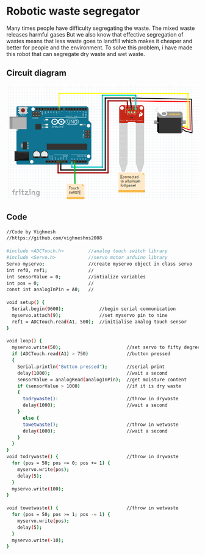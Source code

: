# Robotic waste segregator
Many times people have difficulty segregating the waste. The mixed waste releases harmful gases But we also know that effective segregation of wastes means that less waste goes to landfill which makes it cheaper and better for people and the environment.  To solve this problem, i have made this robot that can segregate dry waste and wet waste. 

## Circuit diagram
 ![alt text](https://raw.githubusercontent.com/VighneshNS2008/robotic-waste-segregator/main/circuitdiagram.png)

## Code
```sh
//Code by Vighnesh
//https://github.com/vighneshns2008

#include <ADCTouch.h>         //analog touch switch library
#include <Servo.h>            //servo motor arduino library
Servo myservo;                //create myservo object in class servo
int ref0, ref1;               //
int sensorValue = 0;          //intialize variables
int pos = 0;                  //
const int analogInPin = A0;   //

void setup() {
  Serial.begin(9600);             //begin serial communication
  myservo.attach(9);              //set myservo pin to nine
  ref1 = ADCTouch.read(A1, 500);  //initialise analog touch sensor
}

void loop() {
  myservo.write(50);                        //set servo to fifty degrees
  if (ADCTouch.read(A1) > 750)              //button pressed
  {
    Serial.println("Button pressed");       //serial print
    delay(1000);                            //wait a second
    sensorValue = analogRead(analogInPin);  //get moisture content
    if (sensorValue > 1000)                 //if it is dry waste
    {
      todrywaste():                         //throw in drywaste
      delay(1000);                          //wait a second
    }
      else {
      towetwaste();                         //throw in wetwaste
      delay(1000);                          //wait a second
    }
  }
}
void todrywaste() {                         //throw in drywaste
  for (pos = 50; pos <= 0; pos += 1) {
    myservo.write(pos);
    delay(5);
  }
  myservo.write(100);
}
    
void towetwaste() {                         //throw in wetwaste   
  for (pos = 50; pos >= 1; pos -= 1) {
    myservo.write(pos);
    delay(5);
  }
  myservo.write(-10);
}
```
